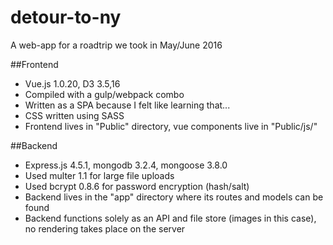 # detour-to-ny
A web-app for a roadtrip we took in May/June 2016

##Frontend
* Vue.js 1.0.20, D3 3.5,16
* Compiled with a gulp/webpack combo
* Written as a SPA because I felt like learning that...
* CSS written using SASS
* Frontend lives in "Public" directory, vue components live in "Public/js/"
 
##Backend
* Express.js 4.5.1, mongodb 3.2.4, mongoose 3.8.0
* Used multer 1.1 for large file uploads
* Used bcrypt 0.8.6 for password encryption (hash/salt)
* Backend lives in the "app" directory where its routes and models can be found
* Backend functions solely as an API and file store (images in this case), no rendering takes place on the server
